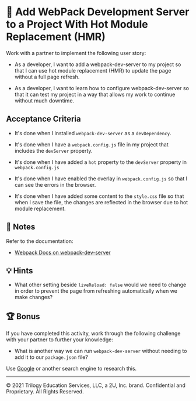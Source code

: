 # 📖 Add WebPack Development Server to a Project With Hot Module Replacement (HMR)

Work with a partner to implement the following user story:

* As a developer, I want to add a webpack-dev-server to my project so that I can use hot module replacement (HMR) to update the page without a full page refresh.

* As a developer, I want to learn how to configure webpack-dev-server so that it can test my project in a way that allows my work to continue without much downtime.

## Acceptance Criteria

* It's done when I installed `webpack-dev-server` as a `devDependency`.

* It's done when I have a `webpack.config.js` file in my project that includes the `devServer` property.

* It's done when I have added a `hot` property to the `devServer` property in `webpack.config.js`

* It's done when I have enabled the overlay in `webpack.config.js` so that I can see the errors in the browser.

* It's done when I have added some content to the `style.css` file so that when I save the file, the changes are reflected in the browser due to hot module replacement.

## 📝 Notes

Refer to the documentation:

* [Webpack Docs on webpack-dev-server](https://webpack.js.org/configuration/dev-server/)

## 💡 Hints

* What other setting beside `liveReload: false` would we need to change in order to prevent the page from refreshing automatically when we make changes?

## 🏆 Bonus

If you have completed this activity, work through the following challenge with your partner to further your knowledge:

* What is another way we can run `webpack-dev-server` without needing to add it to our `package.json` file?

Use [Google](https://www.google.com) or another search engine to research this.

---
© 2021 Trilogy Education Services, LLC, a 2U, Inc. brand. Confidential and Proprietary. All Rights Reserved.
